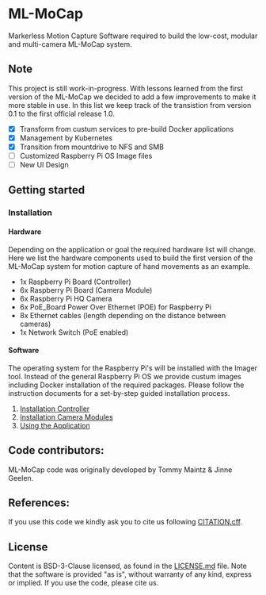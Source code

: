 # ML-MoCap
Markerless Motion Capture Software required to build the low-cost, modular and multi-camera ML-MoCap system.

## Note

This project is still work-in-progress. With lessons learned from the first version of the ML-MoCap we decided to add a few improvements to make it more stable in use. In this list we keep track of the transistion from version 0.1 to the first official release 1.0.

- [x] Transform from custum services to pre-build Docker applications
- [x] Management by Kubernetes
- [x] Transition from mountdrive to NFS and SMB
- [ ] Customized Raspberry Pi OS Image files
- [ ] New UI Design

## Getting started

### Installation
#### Hardware
Depending on the application or goal the required hardware list will change. Here we list the hardware components used to build the first version of the ML-MoCap system for motion capture of hand movements as an example.

- 1x Raspberry Pi Board (Controller)
- 6x Raspberry Pi Board (Camera Module)
- 6x Raspberry Pi HQ Camera
- 6x PoE_Board Power Over Ethernet (POE) for Raspberry Pi
- 8x Ethernet cables (length depending on the distance between cameras)
- 1x Network Switch (PoE enabled)

#### Software

The operating system for the Raspberry Pi's will be installed with the Imager tool. Instead of the general Raspberry Pi OS we provide custum images including Docker installation of the required packages. Please follow the instruction documents for a set-by-step guided installation process.

1. [Installation Controller](https://github.com/JinneGeelen/ML-MoCap/blob/feature/v2/Installation_Controller.md)
2. [Installation Camera Modules](https://github.com/JinneGeelen/ML-MoCap/blob/feature/v2/Installation_CameraModules.md)
3. [Using the Application](Manual_WebApplication.md)

## Code contributors:
ML-MoCap code was originally developed by Tommy Maintz & Jinne Geelen. 

## References:
If you use this code we kindly ask you to cite us following [CITATION.cff](https://github.com/JinneGeelen/ML-MoCap/blob/main/CITATION.cff).

## License
Content is BSD-3-Clause licensed, as found in the [LICENSE.md](https://github.com/JinneGeelen/ML-MoCap/blob/feature/v2/LICENSE) file. Note that the software is provided "as is", without warranty of any kind, express or implied. If you use the code, please cite us.
